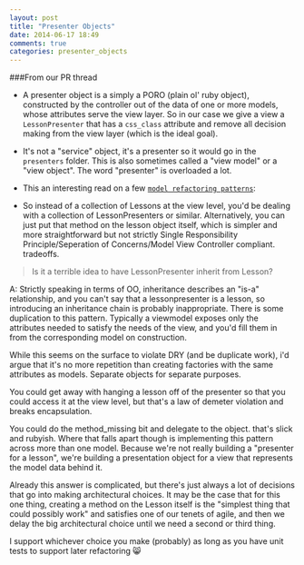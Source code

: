 ```yaml
---
layout: post
title: "Presenter Objects"
date: 2014-06-17 18:49
comments: true
categories: presenter_objects
---
```


###From our PR thread
- A presenter object is a simply a PORO (plain ol' ruby object), constructed by the controller out of the data of one or more models, whose attributes serve the view
layer. So in our case we give a view a `LessonPresenter` that has a `css_class` attribute and remove all decision making from the view layer (which is the ideal goal).

- It's not a "service" object, it's a presenter so it would go in the `presenters` folder. This is also sometimes called a "view model" or a "view object". The word "presenter" is overloaded a lot.

- This an interesting read on a few [`model refactoring patterns`](http://blog.codeclimate.com/blog/2012/10/17/7-ways-to-decompose-fat-activerecord-models/):

- So instead of a collection of Lessons at the view level, you'd be dealing with a collection of LessonPresenters or similar. Alternatively, you can just put that method on the lesson object itself, which is simpler and more straightforward but not strictly Single Responsibility Principle/Seperation of Concerns/Model View Controller compliant. tradeoffs.

> Is it a terrible idea to have LessonPresenter inherit from Lesson?

A: Strictly speaking in terms of OO, inheritance describes an "is-a" relationship, and you can't say that a lessonpresenter is a lesson, so introducing an inheritance chain is probably inappropriate. There is some duplication to this pattern. Typically a viewmodel exposes only the attributes needed to satisfy the needs of the view, and you'd fill them in from the corresponding model on construction.

While this seems on the surface to violate DRY (and be duplicate work), i'd argue that it's no more repetition than creating factories with the same attributes as models. Separate objects for separate purposes.

You could get away with hanging a lesson off of the presenter so that you could access it at the view level, but that's a law of demeter violation and breaks encapsulation.

You could do the method_missing bit and delegate to the object. that's slick and rubyish. Where that falls apart though is implementing this pattern across more than one model. Because we're not really building a "presenter for a lesson", we're building a presentation object for a view that represents the model data behind it.

Already this answer is complicated, but there's just always a lot of decisions that go into making architectural choices. It may be the case that for this one thing, creating a method on the Lesson itself is the "simplest thing that could possibly work" and satisfies one of our tenets of agile, and then we delay the big architectural choice until we need a second or third thing.

I support whichever choice you make (probably) as long as you have unit tests to support later refactoring :smile_cat:
